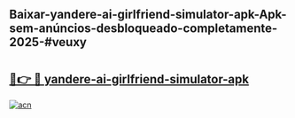 ## Baixar-yandere-ai-girlfriend-simulator-apk-Apk-sem-anúncios-desbloqueado-completamente-2025-#veuxy

# <h2><a href="https://ainizakaria.my?title=yandere-ai-girlfriend-simulator-apk&ref=20M">🔗👉 🔴 yandere-ai-girlfriend-simulator-apk</a></h2>

[![acn](https://github.com/user-attachments/assets/0f9c940e-d8b0-45ae-aac7-cd30a18b3e1c)](https://ainizakaria.my?title=yandere-ai-girlfriend-simulator-apk&ref=20M)

